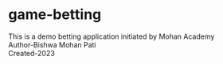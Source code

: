 # game-betting
This is a demo betting application initiated by Mohan Academy
<br>
Author-Bishwa Mohan Pati
<br>
Created-2023
